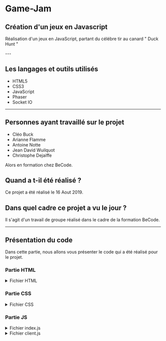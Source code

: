 # Game-Jam

## Création d'un jeux en Javascript

<p>Réalisation d'un jeux en JavaScript, partant du célébre tir au canard " Duck Hunt "</p>
--- 

## Les langages et outils utilisés 

* HTML5
* CSS3
* JavaScript
* Phaser
* Socket IO
---

## Personnes ayant travaillé sur le projet

* Cléo Buck
* Arianne Flamme
* Antoine Notte
* Jean David Wuilquot
* Christophe Dejaiffe

<p>Alors en formation chez BeCode.</p>

## Quand a t-il été réalisé ? 

Ce projet a été réalisé le 16 Aout 2019.

## Dans quel cadre ce projet a vu le jour ?

Il s'agit d'un travail de groupe réalisé dans le cadre de la formation BeCode.

--- 

## Présentation du code

<p>Dans cette partie, nous allons vous présenter le code qui a été réalisé pour le projet. </p>

### Partie HTML
<details>
<summary>Fichier HTML</summary>

```markdown
Placer l’ exemple HTML
```
</details>


### Partie CSS
<details>
<summary>Fichier CSS</summary>

```markdown
Exemple css
```
</details>

### Partie JS
<details>
<summary>Fichier index.js</summary>

```markdown
```
</details>


<details>
<summary>Fichier client.js</summary>

```markdown

</details>
